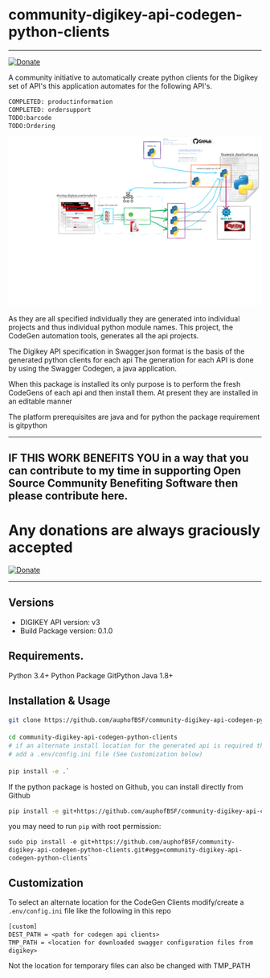 # community-digikey-api-codegen-python-clients
---------
[![Donate](https://img.shields.io/badge/Donate-PayPal-green.svg)](https://www.paypal.com/cgi-bin/webscr?cmd=_s-xclick&hosted_button_id=ZHPF7ZLDCYEYY&source=url)

A community initiative to automatically create  python clients for the Digikey set of API's 
this application automates for the following API's.

    COMPLETED: productinformation
    COMPLETED: ordersupport
    TODO:barcode
    TODO:Ordering


![Overview Diagram](https://github.com/auphofBSF/community-digikey-api-v3-lite/blob/DEV/docs/overview-community-digikey-api-v3.svg "Overview Diagram")


As they are all specified individually they are generated into individual projects and thus individual python module names. This project, the CodeGen automation tools,  generates  all the api projects.

The Digikey API specification in Swagger.json format is the basis of the generated python clients for each api
The generation for each API is done by using the Swagger Codegen, a java application.

When this package is installed its only purpose is to perform the fresh CodeGens of each api and then install them. At present they are installed in an editable manner

The platform prerequisites are java and for python the package requirement is gitpython

------------
## IF THIS WORK BENEFITS YOU in a way that you can contribute to my time in supporting Open Source Community Benefiting Software then please contribute here. 

# Any donations are always graciously accepted

[![Donate](https://img.shields.io/badge/Donate-PayPal-green.svg)](https://www.paypal.com/cgi-bin/webscr?cmd=_s-xclick&hosted_button_id=ZHPF7ZLDCYEYY&source=url)

---------------------


## Versions
- DIGIKEY API version: v3
- Build Package version: 0.1.0

## Requirements.

Python 3.4+
Python Package GitPython
Java 1.8+

## Installation & Usage

```sh
git clone https://github.com/auphofBSF/community-digikey-api-codegen-python-clients.git

cd community-digikey-api-codegen-python-clients
# if an alternate install location for the generated api is required then
# add a .env/config.ini file (See Customization below)

pip install -e .`
```

If the python package is hosted on Github, you can install directly from Github

```sh
pip install -e git+https://github.com/auphofBSF/community-digikey-api-codegen-python-clients.git#egg=community-digikey-api-codegen-python-clients
```
you may need to run `pip` with root permission: 
```
sudo pip install -e git+https://github.com/auphofBSF/community-digikey-api-codegen-python-clients.git#egg=community-digikey-api-codegen-python-clients`
```

## Customization

To select an alternate  location for the CodeGen Clients modify/create a `.env/config.ini` file like the following in this repo

```text
[custom]
DEST_PATH = <path for codegen api clients>
TMP_PATH = <location for downloaded swagger configuration files from digikey>
```
Not the location for temporary files can also be changed with TMP_PATH
